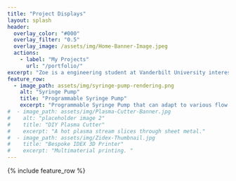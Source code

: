 ```yaml
---
title: "Project Displays"
layout: splash
header:
  overlay_color: "#000"
  overlay_filter: "0.5"
  overlay_image: /assets/img/Home-Banner-Image.jpeg
  actions:
    - label: "My Projects"
      url: "/portfolio/"
excerpt: "Zoe is a engineering student at Vanderbilt University interested in development novel technologies for Biomedical research and medical field usage. "
feature_row:
  - image_path: assets/img/syringe-pump-rendering.png
    alt: "Syringe Pump"
    title: "Programmable Syringe Pump"
    excerpt: "Programmable Syringe Pump that can adapt to various flow rates and barrel size."
#  - image_path: assets/img/Plasma-Cutter-Banner.jpg
#    alt: "placeholder image 2"
#    title: "DIY Plasma Cutter"
#    excerpt: "A hot plasma stream slices through sheet metal."
#  - image_path: assets/img/Zidex-Thumbnail.jpg
#    title: "Bespoke IDEX 3D Printer"
#    excerpt: "Multimaterial printing. "
---
```


{% include feature_row %}


